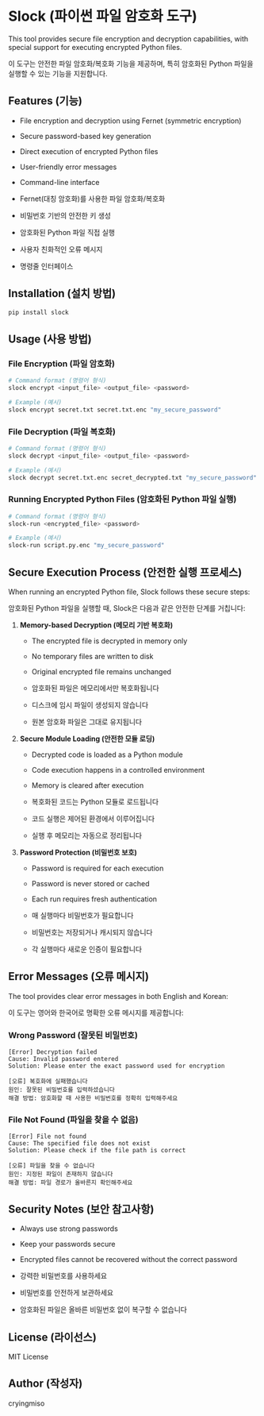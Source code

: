 # Slock (파이썬 파일 암호화 도구)

This tool provides secure file encryption and decryption capabilities, with special support for executing encrypted Python files.

이 도구는 안전한 파일 암호화/복호화 기능을 제공하며, 특히 암호화된 Python 파일을 실행할 수 있는 기능을 지원합니다.

## Features (기능)

- File encryption and decryption using Fernet (symmetric encryption)
- Secure password-based key generation
- Direct execution of encrypted Python files
- User-friendly error messages
- Command-line interface

- Fernet(대칭 암호화)를 사용한 파일 암호화/복호화
- 비밀번호 기반의 안전한 키 생성
- 암호화된 Python 파일 직접 실행
- 사용자 친화적인 오류 메시지
- 명령줄 인터페이스

## Installation (설치 방법)

```bash
pip install slock
```

## Usage (사용 방법)

### File Encryption (파일 암호화)

```bash
# Command format (명령어 형식)
slock encrypt <input_file> <output_file> <password>

# Example (예시)
slock encrypt secret.txt secret.txt.enc "my_secure_password"
```

### File Decryption (파일 복호화)

```bash
# Command format (명령어 형식)
slock decrypt <input_file> <output_file> <password>

# Example (예시)
slock decrypt secret.txt.enc secret_decrypted.txt "my_secure_password"
```

### Running Encrypted Python Files (암호화된 Python 파일 실행)

```bash
# Command format (명령어 형식)
slock-run <encrypted_file> <password>

# Example (예시)
slock-run script.py.enc "my_secure_password"
```

## Secure Execution Process (안전한 실행 프로세스)

When running an encrypted Python file, Slock follows these secure steps:

암호화된 Python 파일을 실행할 때, Slock은 다음과 같은 안전한 단계를 거칩니다:

1. **Memory-based Decryption (메모리 기반 복호화)**
   - The encrypted file is decrypted in memory only
   - No temporary files are written to disk
   - Original encrypted file remains unchanged
   
   - 암호화된 파일은 메모리에서만 복호화됩니다
   - 디스크에 임시 파일이 생성되지 않습니다
   - 원본 암호화 파일은 그대로 유지됩니다

2. **Secure Module Loading (안전한 모듈 로딩)**
   - Decrypted code is loaded as a Python module
   - Code execution happens in a controlled environment
   - Memory is cleared after execution
   
   - 복호화된 코드는 Python 모듈로 로드됩니다
   - 코드 실행은 제어된 환경에서 이루어집니다
   - 실행 후 메모리는 자동으로 정리됩니다

3. **Password Protection (비밀번호 보호)**
   - Password is required for each execution
   - Password is never stored or cached
   - Each run requires fresh authentication
   
   - 매 실행마다 비밀번호가 필요합니다
   - 비밀번호는 저장되거나 캐시되지 않습니다
   - 각 실행마다 새로운 인증이 필요합니다

## Error Messages (오류 메시지)

The tool provides clear error messages in both English and Korean:

이 도구는 영어와 한국어로 명확한 오류 메시지를 제공합니다:

### Wrong Password (잘못된 비밀번호)
```
[Error] Decryption failed
Cause: Invalid password entered
Solution: Please enter the exact password used for encryption

[오류] 복호화에 실패했습니다
원인: 잘못된 비밀번호를 입력하셨습니다
해결 방법: 암호화할 때 사용한 비밀번호를 정확히 입력해주세요
```

### File Not Found (파일을 찾을 수 없음)
```
[Error] File not found
Cause: The specified file does not exist
Solution: Please check if the file path is correct

[오류] 파일을 찾을 수 없습니다
원인: 지정된 파일이 존재하지 않습니다
해결 방법: 파일 경로가 올바른지 확인해주세요
```

## Security Notes (보안 참고사항)

- Always use strong passwords
- Keep your passwords secure
- Encrypted files cannot be recovered without the correct password

- 강력한 비밀번호를 사용하세요
- 비밀번호를 안전하게 보관하세요
- 암호화된 파일은 올바른 비밀번호 없이 복구할 수 없습니다

## License (라이선스)

MIT License

## Author (작성자)

cryingmiso 